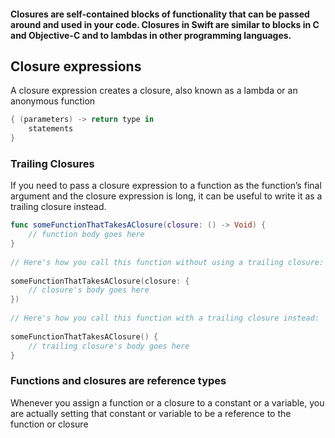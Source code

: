 #### Closures are self-contained blocks of functionality that can be passed around and used in your code. Closures in Swift are similar to blocks in C and Objective-C and to lambdas in other programming languages.

## Closure expressions
A closure expression creates a closure, also known as a lambda or an anonymous function
```Swift
{ (parameters) -> return type in
    statements
}
```

### Trailing Closures
If you need to pass a closure expression to a function as the function’s final argument and the closure expression is long, it can be useful to write it as a trailing closure instead.
```Swift
func someFunctionThatTakesAClosure(closure: () -> Void) {
    // function body goes here
}
 
// Here's how you call this function without using a trailing closure:
 
someFunctionThatTakesAClosure(closure: {
    // closure's body goes here
})
 
// Here's how you call this function with a trailing closure instead:
 
someFunctionThatTakesAClosure() {
    // trailing closure's body goes here
}
```
### Functions and closures are reference types
Whenever you assign a function or a closure to a constant or a variable, you are actually setting that constant or variable to be a reference to the function or closure
